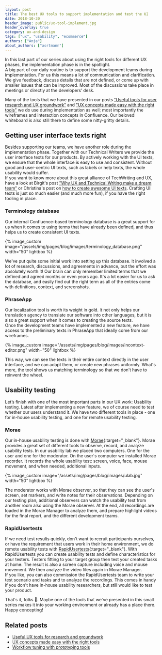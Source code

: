 ```yaml
---
layout: post
title: The best UX tools to support implementation and test the UI
date: 2018-10-30
header_image: public/ux-tool-implement.jpg
header_overlay: true
category: ux-and-design
tags: ["ux", "usability", "ecommerce"]
authors: ["Anja"]
about_authors: ["aortmann"]
---
```


In this last part of our series about using the right tools for different UX phases, the implementation phase is in the spotlight.<br>
A big part of our daily routine is to support the development teams during implementation.
For us this means a lot of communication and clarification.
We give feedback, discuss details that are not defined, or come up with smaller issues that can be improved.
Most of the discussions take place in meetings or directly at the developers' desk.

Many of the tools that we have presented in our posts ["Useful tools for user research and UX groundwork"](/blog/ux-and-design/useful-ux-tools-for-research-and-groundwork/) and ["UX concepts made easy with the right tools"](/blog/ux-and-design/ux-concepts-made-easy-with-the-right-tools/) we do use during implementation as well; most importantly the wireframes and interaction concepts in Confluence.
Our beloved whiteboard is also still there to define some nitty-gritty details.

## Getting user interface texts right

Besides supporting our teams, we have another role during the implementation phase.
Together with our Technical Writers we provide the user interface texts for our products.
By actively working with the UI texts, we ensure that the whole interface is easy to use and consistent.
Without good and user-centric UI texts, such as labels or help texts, the whole usability would suffer.<br>
If you want to know more about this great alliance of TechWriting and UX, have a look at Birgit's post ["Why UX and Technical Writing make a dream team"](/blog/techcomm-and-socialmedia/why-ux-and-technical-writing-make-a-dream-team/) or Christina's post on [how to create awesome UI texts](/blog/language-and-localization/how-to-create-awesome-ui-texts/).
Crafting UI texts is just so much easier (and much more fun), if you have the right tooling in place.

### Terminology database

Our internal Confluence-based terminology database is a great support for us when it comes to using terms that have already been defined, and thus helps us to create consistent UI texts. 

{% image_custom image="/assets/img/pages/blog/images/terminology_database.png" width="50" lightbox %}

We've put quite some initial work into setting up this database.
It involved a lot of research, discussions, and agreements in advance, but the effort was absolutely worth it!
Our brain can only remember limited terms that we defined and agreed months or even years ago.
It's a lot easier for us to ask the database, and easily find out the right term as all of the entries come with definitions, context, and screenshots. 

### PhraseApp

Our localization tool is worth its weight in gold.
It not only helps our translation agency to translate our software into other languages, but it is also a great support when it comes to creating the source texts. <br>
Once the development teams have implemented a new feature, we have access to the preliminary texts in PhraseApp that ideally come from our wireframes.

{% image_custom image="/assets/img/pages/blog/images/incontext-editor.png" width="50" lightbox %}

This way, we can see the texts in their entire context directly in the user interface, and we can adapt them, or create new phrases uniformly.
What's more, the tool shows us matching terminology so that we don't have to reinvent the wheel.

## Usability testing

Let’s finish with one of the most important parts in our UX work: Usability testing. 
Latest after implementing a new feature, we of course need to test whether our users understand it.
We have two different tools in place - one for in-house usability testing, and one for remote usability testing.

### Morae

Our in-house usability testing is done with [Morae](https://www.techsmith.com/morae.html){:target="_blank"}.
Morae provides a great set of different tools to observe, record, and analyze usability tests.
In our usability lab we placed two computers.
One for the user and one for the moderator.
On the user's computer we installed Morae recorder.
It records the whole usability test: screen, voice, face, mouse movement, and when needed, additional inputs.

{% image_custom image="/assets/img/pages/blog/images/ulab.jpg" width="50" lightbox %}

The moderator works with Morae observer, so that they can see the user's screen, set markers, and write notes for their observations. 
Depending on our testing plan, additional observers can watch the usability test from another room also using the Morae observer.
At the end, all recordings are loaded in the Morae Manager to analyze them, and prepare highlight videos for the final report, and the different development teams.   

### RapidUsertests

If we need test results quickly, don't want to recruit participants ourselves, or have the requirement that users work in their home environment, we do remote usability tests with [RapidUsertests](https://rapidusertests.com/){:target="_blank"}.
With RapidUsertests you can create usability tests and define characteristics for your testers.
Testers fitting to your target group then test your created tasks at home.
The result is also a screen capture including voice and mouse movement.
We then analyze the video files again in Morae Manager.<br>
If you like, you can also commission the RapidUsertests team to write your test scenario and tasks and to analyze the recordings.
This comes in handy if you don't have in-house usability researchers, but still would like to test your product.

That's it, folks 🙂.
Maybe one of the tools that we've presented in this small series makes it into your working environment or already has a place there.
Happy concepting!

## Related posts

* [Useful UX tools for research and groundwork](/blog/ux-and-design/useful-ux-tools-for-research-and-groundwork/)
* [UX concepts made easy with the right tools](/blog/ux-and-design/ux-concepts-made-easy-with-the-right-tools/)
* [Workflow tuning with prototyping tools](/blog/methods-and-tools/workflow-tuning-with-prototyping-tools/)
